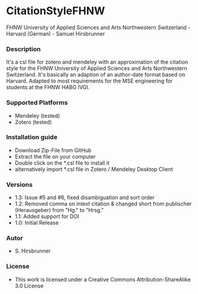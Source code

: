 # CitationStyleFHNW
FHNW University of Applied Sciences and Arts Northwestern Switzerland - Harvard (German) - Samuel Hirsbrunner

### Description
It's a csl file for zotero and mendeley with an approximation of the citation style for the FHNW University of Applied Sciences and Arts Northwestern Switzerland.
It's basically an adaption of an author-date format based on Harvard.
Adapted to most requirements for the MSE engineering for students at the FHNW HABG IVGI. 

### Supported Platforms
* Mendeley (tested)
* Zotero (tested)

### Installation guide
* Download Zip-File from GitHub
* Extract the file on your computer
* Double click on the *.csl file to install it
* alternatively import *.csl file in Zotero / Mendeley Desktop Client

### Versions
* 1.3: Issue #5 and #6, fixed disambiguation and sort order
* 1.2: Removed comma on intext citation & changed short from publischer (Herausgeber) from "Hg." to "Hrsg."
* 1.1: Added support for DOI
* 1.0: Initial Release

### Autor
* S. Hirsbrunner

### License
* This work is licensed under a Creative Commons Attribution-ShareAlike 3.0 License
